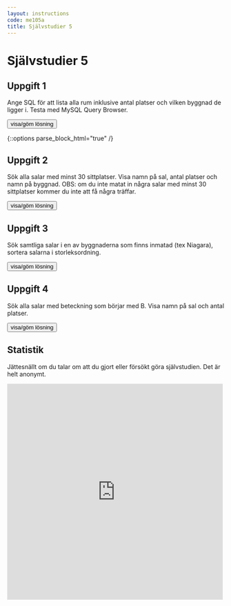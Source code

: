 ```yaml
---
layout: instructions
code: me105a
title: Självstudier 5
---
```


<style>
table {border-collapse: collapse;font-size:smaller}
th, td {border: 1px solid #BBBBBB}
th, td {text-align:left}
th, td {padding: 6px;}
</style>

<script>
  var toggle = function(id) {
  var mydiv = document.getElementById(id);
  if (mydiv.style.display === 'block' || mydiv.style.display === '')
    mydiv.style.display = 'none';
  else
    mydiv.style.display = 'block'
  }
</script>


# Självstudier 5

## Uppgift 1 

Ange SQL för att lista alla rum inklusive antal platser och vilken byggnad de ligger i. Testa med MySQL Query Browser. 

<!--START SHOW/HIDE-->
<input type="button" value="visa/göm lösning" onclick="toggle('answer1');">

{::options parse_block_html="true" /}
<div id="answer1" style="display:none">

{% highlight mysql %}
SELECT name,roomnumber,seats FROM classroom 
INNER JOIN building ON building.id=buildingid
{% endhighlight %}

</div>
<!--END SHOW/HIDE-->

 
## Uppgift 2

Sök alla salar med minst 30 sittplatser. Visa namn på sal, antal platser och namn på byggnad. OBS: om du inte matat in några salar med minst 30 sittplatser kommer du inte att få några träffar. 

<!--START SHOW/HIDE-->
<input type="button" value="visa/göm lösning" onclick="toggle('answer2');">

<div id="answer2" style="display:none">

{% highlight sql %}
#bygg vidare på sökningen från uppgift 1
SELECT name,roomnumber,seats FROM classroom 
INNER JOIN building ON building.id=buildingid
WHERE seats >= 30
{% endhighlight %}

</div>
<!--END SHOW/HIDE-->


## Uppgift 3

Sök samtliga salar i en av byggnaderna som finns inmatad (tex Niagara), sortera salarna i storleksordning. 

<!--START SHOW/HIDE-->
<input type="button" value="visa/göm lösning" onclick="toggle('answer3');">

<div id="answer3" style="display:none">

{% highlight mysql %}
SELECT name,roomnumber,seats FROM classroom 
INNER JOIN building ON building.id=buildingid
WHERE name = 'Niagara'
ORDER BY seats
{% endhighlight %}

</div>
<!--END SHOW/HIDE-->


## Uppgift 4

Sök alla salar med beteckning som börjar med B. Visa namn på sal och antal platser. 

<!--START SHOW/HIDE-->
<input type="button" value="visa/göm lösning" onclick="toggle('answer4');">

<div id="answer4" style="display:none">

{% highlight mysql %}
#här räcker det att söka i tabellen classroom
SELECT roomnumber,seats FROM classroom WHERE roomnumber LIKE 'B%'
{% endhighlight %}

</div>
<!--END SHOW/HIDE-->

## Statistik

Jättesnällt om du talar om att du gjort eller försökt göra självstudien. Det är helt anonymt.

<iframe frameborder="0" src="http://ddwap.mah.se/k3bope/me105a/self/result.php?thisstudy=5" width="500" height="500">
</iframe>

